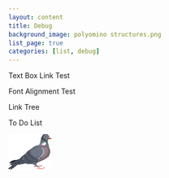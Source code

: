 ```yaml
---
layout: content
title: Debug
background_image: polyomino structures.png
list_page: true
categories: [list, debug]
---
```


<p class="free" style="--top: 10px; --right:10px; --text-align:right;" data-url="/texttest">
    Text Box Link Test
</p>

<p class="free" style="--top: 22px; --right:10px; --text-align:right;" data-url="/fonttest">
    Font Alignment Test
</p>

<p class="free" style="--top: 34px; --right:10px; --text-align:right;" data-url="/pages">
    Link Tree
</p>

<p class="free" style="--top: 46px; --right:10px; --text-align:right;" data-url="/todo">
    To Do List
</p>

<p class="image free" style="--top: 10px; --left: 20px;" data-url="/resources/images/pigeon.png">
    <img src="/resources/images/pigeon.png">
</p>